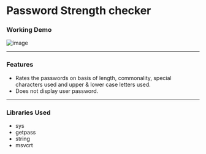 # Password Strength checker
### Working Demo
![image](https://github.com/pratiyk/password-strength-checker/assets/38837970/81322074-d3f9-4a5a-aa17-be9f8a05e14a)
******
### Features
* Rates the passwords on basis of length, commonality, special characters used and upper & lower case letters used.
*  Does not display user password.
*******
### Libraries Used
* sys
*  getpass
*  string
*  msvcrt
